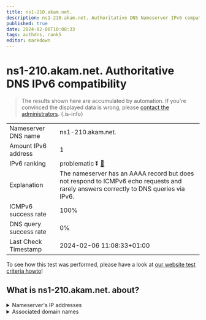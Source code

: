 ```yaml
---
title: ns1-210.akam.net.
description: ns1-210.akam.net. Authoritative DNS Nameserver IPv6 compatibility
published: true
date: 2024-02-06T10:08:33
tags: authdns, rank5
editor: markdown
---
```


# ns1-210.akam.net. Authoritative DNS IPv6 compatibility

> The results shown here are accumulated by automation. If you're convinced the displayed data is wrong, please [contact the administrators](/howto/chat). 
{.is-info}




|   |   |
| - | - |
| Nameserver DNS name | ns1-210.akam.net.
| Amount IPv6 address | 1
| IPv6 ranking | problematic :arrow_double_down: [🔗](/howto/ranking) |
| Explanation | The nameserver has an AAAA record but does not respond to ICMPv6 echo requests and rarely answers correctly to DNS queries via IPv6. |
| ICMPv6 success rate | 100%|
| DNS query success rate | 0% |
| Last Check Timestamp | 2024-02-06 11:08:33+01:00 |

To see how this test was performed, please have a look at [our website test criteria howto](/howto/testcriteria/authdns)!


## What is ns1-210.akam.net. about?




<details>
<summary>Nameserver's IP addresses</summary>

2600:1401:2::d2

</details>



<details>
<summary>Associated domain names</summary>

www.hulu.com

</details>
